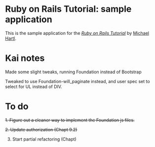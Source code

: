 # Ruby on Rails Tutorial: sample application

This is the sample application for
the [*Ruby on Rails Tutorial*](http://railstutorial.org/)
by [Michael Hartl](http://michaelhartl.com/).

# Kai notes

Made some slight tweaks, running Foundation instead of Bootstrap

Tweaked to use Foundation-will_paginate instead, and user spec set to select for UL instead of DIV.

# To do

~~1. Figure out a cleaner way to implement the Foundation js files.~~

~~2. Update authorization (Chapt 9.2)~~

3. Start partial refactoring (Chapt)